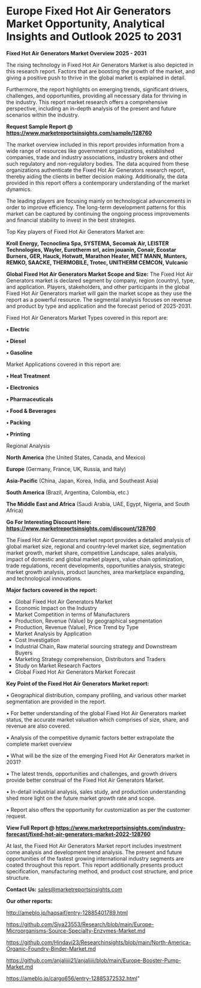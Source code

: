 # Europe Fixed Hot Air Generators Market Opportunity, Analytical Insights and Outlook 2025 to 2031

<Strong> Fixed Hot Air Generators Market Overview 2025 - 2031</strong>

The rising technology in Fixed Hot Air Generators Market is also depicted in this research report. Factors that are boosting the growth of the market, and giving a positive push to thrive in the global market is explained in detail.

Furthermore, the report highlights on emerging trends, significant drivers, challenges, and opportunities, providing all necessary data for thriving in the industry. This report market research offers a comprehensive perspective, including an in-depth analysis of the present and future scenarios within the industry.

<strong>Request Sample Report @ <a href=https://www.marketreportsinsights.com/sample/128760>https://www.marketreportsinsights.com/sample/128760</a></strong>

The market overview included in this report provides information from a wide range of resources like government organizations, established companies, trade and industry associations, industry brokers and other such regulatory and non-regulatory bodies. The data acquired from these organizations authenticate the Fixed Hot Air Generators research report, thereby aiding the clients in better decision making. Additionally, the data provided in this report offers a contemporary understanding of the market dynamics.

The leading players are focusing mainly on technological advancements in order to improve efficiency. The long-term development patterns for this market can be captured by continuing the ongoing process improvements and financial stability to invest in the best strategies.

Top Key players of Fixed Hot Air Generators Market are:

<strong>Kroll Energy, Tecnoclima Spa, SYSTEMA, Secomak Air, LEISTER Technologies, Wayler, Eurotherm srl, acim jouanin, Conair, Ecostar Burners, GER, Hauck, Hotwatt, Marathon Heater, MET MANN, Munters, REMKO, SAACKE, THERMOBILE, Trotec, UNITHERM CEMCON, Vulcanic</strong>

<strong><b>Global Fixed Hot Air Generators Market Scope and Size:</b></strong>
The Fixed Hot Air Generators market is declared segment by company, region (country), type, and application. Players, stakeholders, and other participants in the global Fixed Hot Air Generators market will gain the market scope as they use the report as a powerful resource. The segmental analysis focuses on revenue and product by type and application and the forecast period of 2025-2031.

Fixed Hot Air Generators Market Types covered in this report are:

<strong>• Electric

• Diesel

• Gasoline</strong>

Market Applications covered in this report are:

<strong>• Heat Treatment

• Electronics

• Pharmaceuticals

• Food & Beverages

• Packing

• Printing</strong> 

Regional Analysis

<strong>North America</strong> (the United States, Canada, and Mexico)

<strong>Europe</strong> (Germany, France, UK, Russia, and Italy)

<strong>Asia-Pacific</strong> (China, Japan, Korea, India, and Southeast Asia)

<strong>South America</strong> (Brazil, Argentina, Colombia, etc.)

<strong>The Middle East and Africa</strong> (Saudi Arabia, UAE, Egypt, Nigeria, and South Africa)

<strong>Go For Interesting Discount Here: <a href=https://www.marketreportsinsights.com/discount/128760>https://www.marketreportsinsights.com/discount/128760</a></strong>

The Fixed Hot Air Generators market report provides a detailed analysis of global market size, regional and country-level market size, segmentation market growth, market share, competitive Landscape, sales analysis, impact of domestic and global market players, value chain optimization, trade regulations, recent developments, opportunities analysis, strategic market growth analysis, product launches, area marketplace expanding, and technological innovations.

<strong><b>Major factors covered in the report:</b></strong>
<ul>
  <li>Global Fixed Hot Air Generators Market </li>
  <li>Economic Impact on the Industry</li>
  <li>Market Competition in terms of Manufacturers</li>
  <li>Production, Revenue (Value) by geographical segmentation</li>
  <li>Production, Revenue (Value), Price Trend by Type</li>
  <li>Market Analysis by Application</li>
  <li>Cost Investigation</li>
  <li>Industrial Chain, Raw material sourcing strategy and Downstream Buyers</li>
  <li>Marketing Strategy comprehension, Distributors and Traders</li>
  <li>Study on Market Research Factors</li>
  <li>Global Fixed Hot Air Generators Market Forecast</li>
</ul>

<strong><b>Key Point of the Fixed Hot Air Generators Market report:</b></strong>

• Geographical distribution, company profiling, and various other market segmentation are provided in the report.

• For better understanding of the global Fixed Hot Air Generators market status, the accurate market valuation which comprises of size, share, and revenue are also covered.

• Analysis of the competitive dynamic factors better extrapolate the complete market overview

• What will be the size of the emerging Fixed Hot Air Generators market in 2031?

• The latest trends, opportunities and challenges, and growth drivers provide better construal of the Fixed Hot Air Generators Market.

• In-detail industrial analysis, sales study, and production understanding shed more light on the future market growth rate and scope.

• Report also offers the opportunity for customization as per the customer request.

<strong><b>View Full Report @ <a href=https://www.marketreportsinsights.com/industry-forecast/fixed-hot-air-generators-market-2022-128760>https://www.marketreportsinsights.com/industry-forecast/fixed-hot-air-generators-market-2022-128760</a></b></strong>


At last, the Fixed Hot Air Generators Market report includes investment come analysis and development trend analysis. The present and future opportunities of the fastest growing international industry segments are coated throughout this report. This report additionally presents product specification, manufacturing method, and product cost structure, and price structure.

<strong>Contact Us:</strong>
sales@marketreportsinsights.com

<strong>Our other reports:</strong>

<a href=http://ameblo.jp/haqsaif/entry-12885401789.html>http://ameblo.jp/haqsaif/entry-12885401789.html</a>

<a href=https://github.com/Siya23553/Research/blob/main/Europe-Microorganisms-Source-Specialty-Enzymes-Market.md>https://github.com/Siya23553/Research/blob/main/Europe-Microorganisms-Source-Specialty-Enzymes-Market.md</a>

<a href=https://github.com/Hindavi23/Researchinsights/blob/main/North-America-Organic-Foundry-Binder-Market.md>https://github.com/Hindavi23/Researchinsights/blob/main/North-America-Organic-Foundry-Binder-Market.md</a>

<a href=https://github.com/anjaliiii21/anjaliiii/blob/main/Europe-Booster-Pump-Market.md>https://github.com/anjaliiii21/anjaliiii/blob/main/Europe-Booster-Pump-Market.md</a>

<a href=https://ameblo.jp/cargo656/entry-12885372532.html>https://ameblo.jp/cargo656/entry-12885372532.html</a>"
